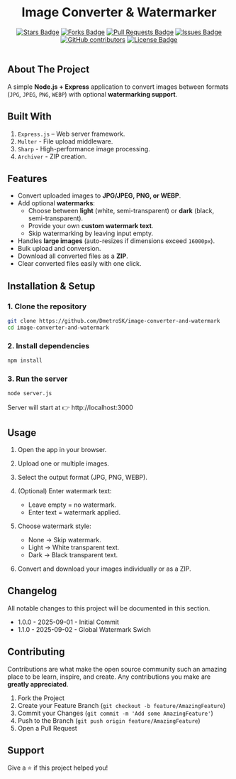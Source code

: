 <h1 align="center">Image Converter & Watermarker</h1>
<div align="center">
  <a href="https://github.com/DmetroSK/image-converter-and-watermark/stargazers"><img src="https://img.shields.io/github/stars/DmetroSK/image-converter-and-watermark" alt="Stars Badge"/></a>
<a href="https://github.com/DmetroSK/image-converter-and-watermark/network/members"><img src="https://img.shields.io/github/forks/DmetroSK/image-converter-and-watermark" alt="Forks Badge"/></a>
<a href="https://github.com/DmetroSK/image-converter-and-watermark/pulls"><img src="https://img.shields.io/github/issues-pr/DmetroSK/image-converter-and-watermark" alt="Pull Requests Badge"/></a>
<a href="https://github.com/DmetroSK/image-converter-and-watermark/issues"><img src="https://img.shields.io/github/issues/DmetroSK/image-converter-and-watermark" alt="Issues Badge"/></a>
<a href="https://github.com/DmetroSK/image-converter-and-watermark/graphs/contributors"><img alt="GitHub contributors" src="https://img.shields.io/github/contributors/DmetroSK/image-converter-and-watermark?color=2b9348"></a>
<a href="https://github.com/DmetroSK/image-converter-and-watermark/blob/main/LICENSE"><img src="https://img.shields.io/github/license/DmetroSK/image-converter-and-watermark?color=2b9348" alt="License Badge"/></a>
</div>
<br/>

## About The Project

A simple **Node.js + Express** application to convert images between formats (`JPG`, `JPEG`, `PNG`, `WEBP`) with optional **watermarking support**.

## Built With

1. `Express.js` – Web server framework.
2. `Multer` - File upload middleware.
3. `Sharp` - High-performance image processing.
4. `Archiver` - ZIP creation.

## Features

- Convert uploaded images to **JPG/JPEG, PNG, or WEBP**.
- Add optional **watermarks**:
  - Choose between **light** (white, semi-transparent) or **dark** (black, semi-transparent).
  - Provide your own **custom watermark text**.
  - Skip watermarking by leaving input empty.
- Handles **large images** (auto-resizes if dimensions exceed `16000px`).
- Bulk upload and conversion.
- Download all converted files as a **ZIP**.
- Clear converted files easily with one click.

## Installation & Setup

### 1. Clone the repository

```bash
git clone https://github.com/DmetroSK/image-converter-and-watermark
cd image-converter-and-watermark
```

### 2. Install dependencies

```bash
npm install
```

### 3. Run the server

```bash
node server.js
```

Server will start at 👉 http://localhost:3000

## Usage

1. Open the app in your browser.
2. Upload one or multiple images.
3. Select the output format (JPG, PNG, WEBP).
4. (Optional) Enter watermark text:

   - Leave empty = no watermark.
   - Enter text = watermark applied.

5. Choose watermark style:

   - None → Skip watermark.
   - Light → White transparent text.
   - Dark → Black transparent text.

6. Convert and download your images individually or as a ZIP.

## Changelog

All notable changes to this project will be documented in this section.

- 1.0.0 - 2025-09-01 - Initial Commit
- 1.1.0 - 2025-09-02 - Global Watermark Swich

## Contributing

Contributions are what make the open source community such an amazing place to be learn, inspire, and create. Any contributions you make are **greatly appreciated**.

1. Fork the Project
2. Create your Feature Branch (`git checkout -b feature/AmazingFeature`)
3. Commit your Changes (`git commit -m 'Add some AmazingFeature'`)
4. Push to the Branch (`git push origin feature/AmazingFeature`)
5. Open a Pull Request

## Support

Give a ⭐️ if this project helped you!
